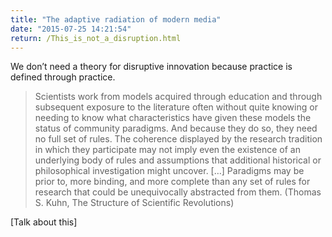 ```yaml
---
title: "The adaptive radiation of modern media"
date: "2015-07-25 14:21:54"
return: /This_is_not_a_disruption.html
---
```


We don’t need a theory for disruptive innovation because practice is
defined through practice.

> Scientists work from models acquired through education and through
> subsequent exposure to the literature often without quite knowing or
> needing to know what characteristics have given these models the
> status of community paradigms. And because they do so, they need no
> full set of rules. The coherence displayed by the research tradition
> in which they participate may not imply even the existence of an
> underlying body of rules and assumptions that additional historical or
> philosophical investigation might uncover. \[…\] Paradigms may be
> prior to, more binding, and more complete than any set of rules for
> research that could be unequivocally abstracted from them. (Thomas S.
> Kuhn, The Structure of Scientific Revolutions)

\[Talk about this\]

